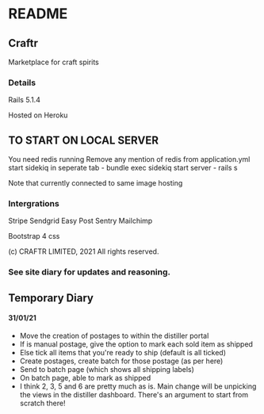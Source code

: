 # README

## Craftr

Marketplace for craft spirits

### Details

Rails 5.1.4

Hosted on Heroku

## TO START ON LOCAL SERVER

You need redis running
Remove any mention of redis from application.yml
start sidekiq in seperate tab - bundle exec sidekiq
start server - rails s

Note that currently connected to same image hosting 

### Intergrations

Stripe
Sendgrid
Easy Post
Sentry
Mailchimp

Bootstrap 4 css



(c) CRAFTR LIMITED, 2021
All rights reserved.

### See site diary for updates and reasoning.

## Temporary Diary

#### 31/01/21  

- Move the creation of postages to within the distiller portal
- If is manual postage, give the option to mark each sold item as shipped
- Else tick all items that you're ready to ship (default is all ticked)
- Create postages, create batch for those postage (as per here)
- Send to batch page (which shows all shipping labels)
- On batch page, able to mark as shipped
- I think 2, 3, 5 and 6 are pretty much as is. Main change will be unpicking the views in the distiller dashboard. There's an argument to start from scratch there!
